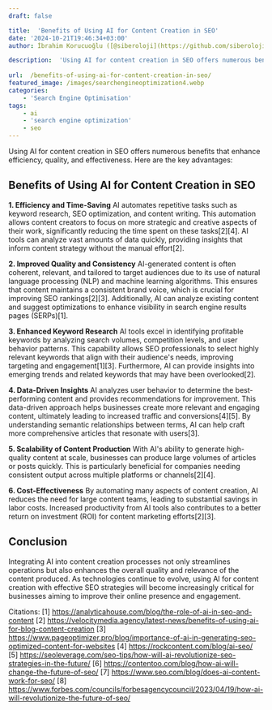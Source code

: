 ```yaml
---
draft: false

title:  'Benefits of Using AI for Content Creation in SEO'
date: '2024-10-21T19:46:34+03:00'
author: İbrahim Korucuoğlu ([@siberoloji](https://github.com/siberoloji))

description:  'Using AI for content creation in SEO offers numerous benefits that enhance efficiency, quality, and effectiveness. Here are the key advantages:' 
 
url:  /benefits-of-using-ai-for-content-creation-in-seo/
featured_image: /images/searchengineoptimization4.webp
categories:
    - 'Search Engine Optimisation'
tags:
    - ai
    - 'search engine optimization'
    - seo
---
```



Using AI for content creation in SEO offers numerous benefits that enhance efficiency, quality, and effectiveness. Here are the key advantages:



## Benefits of Using AI for Content Creation in SEO



**1. Efficiency and Time-Saving** AI automates repetitive tasks such as keyword research, SEO optimization, and content writing. This automation allows content creators to focus on more strategic and creative aspects of their work, significantly reducing the time spent on these tasks[2][4]. AI tools can analyze vast amounts of data quickly, providing insights that inform content strategy without the manual effort[2].



**2. Improved Quality and Consistency** AI-generated content is often coherent, relevant, and tailored to target audiences due to its use of natural language processing (NLP) and machine learning algorithms. This ensures that content maintains a consistent brand voice, which is crucial for improving SEO rankings[2][3]. Additionally, AI can analyze existing content and suggest optimizations to enhance visibility in search engine results pages (SERPs)[1].



**3. Enhanced Keyword Research** AI tools excel in identifying profitable keywords by analyzing search volumes, competition levels, and user behavior patterns. This capability allows SEO professionals to select highly relevant keywords that align with their audience's needs, improving targeting and engagement[1][3]. Furthermore, AI can provide insights into emerging trends and related keywords that may have been overlooked[2].



**4. Data-Driven Insights** AI analyzes user behavior to determine the best-performing content and provides recommendations for improvement. This data-driven approach helps businesses create more relevant and engaging content, ultimately leading to increased traffic and conversions[4][5]. By understanding semantic relationships between terms, AI can help craft more comprehensive articles that resonate with users[3].



**5. Scalability of Content Production** With AI's ability to generate high-quality content at scale, businesses can produce large volumes of articles or posts quickly. This is particularly beneficial for companies needing consistent output across multiple platforms or channels[2][4].



**6. Cost-Effectiveness** By automating many aspects of content creation, AI reduces the need for large content teams, leading to substantial savings in labor costs. Increased productivity from AI tools also contributes to a better return on investment (ROI) for content marketing efforts[2][3].



## Conclusion



Integrating AI into content creation processes not only streamlines operations but also enhances the overall quality and relevance of the content produced. As technologies continue to evolve, using AI for content creation with effective SEO strategies will become increasingly critical for businesses aiming to improve their online presence and engagement.



Citations: [1] <a href="https://analyticahouse.com/blog/the-role-of-ai-in-seo-and-content" target="_blank" rel="noopener" title="">https://analyticahouse.com/blog/the-role-of-ai-in-seo-and-content</a> [2] https://velocitymedia.agency/latest-news/benefits-of-using-ai-for-blog-content-creation [3] https://www.pageoptimizer.pro/blog/importance-of-ai-in-generating-seo-optimized-content-for-websites [4] https://rockcontent.com/blog/ai-seo/ [5] https://seoleverage.com/seo-tips/how-will-ai-revolutionize-seo-strategies-in-the-future/ [6] https://contentoo.com/blog/how-ai-will-change-the-future-of-seo/ [7] https://www.seo.com/blog/does-ai-content-work-for-seo/ [8] https://www.forbes.com/councils/forbesagencycouncil/2023/04/19/how-ai-will-revolutionize-the-future-of-seo/
